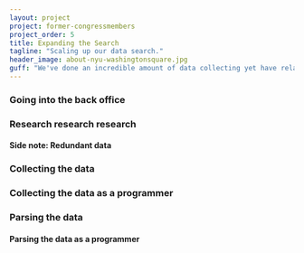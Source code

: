 ```yaml
---
layout: project
project: former-congressmembers
project_order: 5
title: Expanding the Search
tagline: "Scaling up our data search."
header_image: about-nyu-washingtonsquare.jpg
guff: "We've done an incredible amount of data collecting yet have relatively few datapoints (on one side) to work with. Let's find more."
---
```


### Going into the back office
### Research research research
#### Side note: Redundant data

### Collecting the data

### Collecting the data as a programmer

### Parsing the data

#### Parsing the data as a programmer
